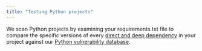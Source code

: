 ```yaml
---
title: "Testing Python projects"
---
```


We scan Python projects by examining your requirements.txt file to compare the specific versions of every [direct and deep dependency](https://snyk.io/docs/faqs/#about-known-vulnerabilities) in your project against our [Python vulnerability database](/vuln?type=pip).
